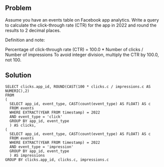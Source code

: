 ## Problem

Assume you have an events table on Facebook app analytics. Write a query to calculate the click-through rate (CTR) for the app in 2022 and round the results to 2 decimal places.

Definition and note:

Percentage of click-through rate (CTR) = 100.0 * Number of clicks / Number of impressions
To avoid integer division, multiply the CTR by 100.0, not 100.

## Solution

    SELECT clicks.app_id, ROUND(CAST(100 * clicks.c / impressions.c AS NUMERIC),2)
    FROM
    (
      SELECT app_id, event_type, CAST(count(event_type) AS FLOAT) AS c
      FROM events
      WHERE EXTRACT(YEAR FROM timestamp) = 2022
      AND event_type = 'click'
      GROUP BY app_id, event_type
      ) AS clicks,
    (
      SELECT app_id, event_type, CAST(count(event_type) AS FLOAT) AS c
      FROM events
      WHERE EXTRACT(YEAR FROM timestamp) = 2022
      AND event_type = 'impression'
      GROUP BY app_id, event_type
      ) AS impressions
    GROUP BY clicks.app_id, clicks.c, impressions.c
